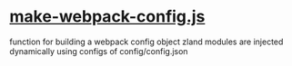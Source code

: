 

<!-- Start make-webpack-config.js -->

# [make-webpack-config.js](make-webpack-config.js)

function for building a webpack config object
zland modules are injected dynamically using configs of config/config.json

<!-- End make-webpack-config.js -->

